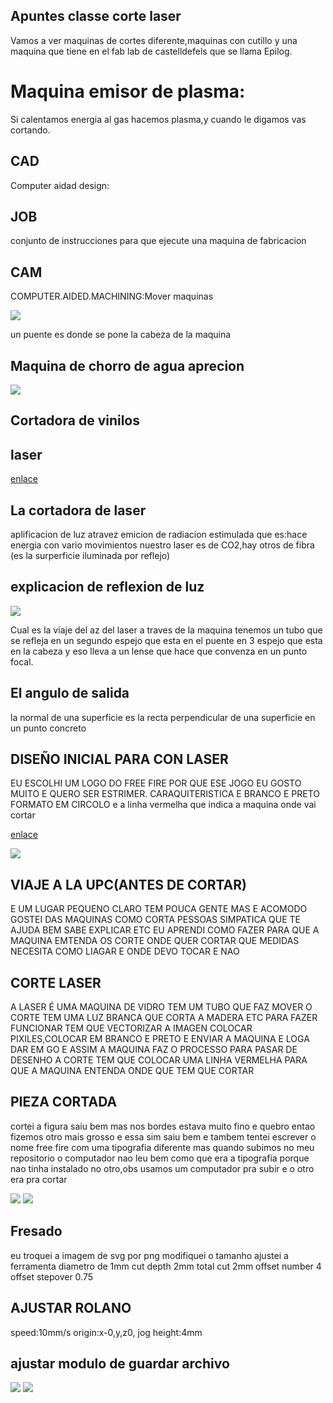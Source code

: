 ## Apuntes classe corte laser
Vamos a ver maquinas de cortes diferente,maquinas con cutillo y una maquina que tiene en el fab lab de castelldefels que se llama Epilog.
# Maquina emisor de plasma:
Si calentamos energia al gas hacemos plasma,y cuando le digamos vas cortando.


## CAD

 Computer aidad design:

## JOB

conjunto de instrucciones para que ejecute una maquina de fabricacion

## CAM

 COMPUTER.AIDED.MACHINING:Mover maquinas



![](https://github.com/Wesley3455/Soldadura-y-disegn-3.e/blob/main/Captura%20de%20pantalla%20de%202021-04-15%2012-21-26.png)

 un puente es donde se pone la cabeza de la maquina 


## Maquina de chorro de agua aprecion

![](https://github.com/Wesley3455/Soldadura-y-disegn-3.e/blob/main/Captura%20de%20pantalla%20de%202021-04-15%2012-29-57.png)

## Cortadora de vinilos

## laser

[enlace](http://mods.cba.mit.edu/O)



## La cortadora de laser 

 aplificacion de luz atravez emicion de radiacion estimulada 
 que es:hace energia con vario movimientos 
 nuestro laser es de CO2,hay otros de fibra 
 (es la surperficie iluminada por reflejo)


## explicacion de reflexion de luz

![](https://github.com/Wesley3455/Soldadura-y-disegn-3.e/blob/main/1618486927886.jpg)

 Cual es la viaje del az del laser a traves de la maquina tenemos un tubo que se refleja en un segundo espejo que esta en el puente en 3 espejo que esta en la cabeza y eso lleva a un lense que hace que convenza en un  punto focal.

## El angulo de salida

 la normal de una superficie es la recta perpendicular de una superficie en un punto concreto 



## DISEÑO INICIAL PARA CON LASER

 EU ESCOLHI UM LOGO DO FREE FIRE POR QUE ESE JOGO EU GOSTO MUITO E QUERO SER ESTRIMER.
 CARAQUITERISTICA E BRANCO E PRETO FORMATO EM CIRCOLO
 e a linha vermelha que indica a maquina onde vai cortar 
 
 [enlace](https://www.google.com/search?channel=fs&client=ubuntu&q=LOGO+DE+FREE+FIRE)

![](https://github.com/Wesley3455/Soldadura-y-disegn-3.e/blob/main/images.png)

## VIAJE A LA UPC(ANTES DE CORTAR)

 E UM LUGAR PEQUENO CLARO TEM POUCA GENTE MAS E ACOMODO GOSTEI DAS MAQUINAS COMO CORTA 
 PESSOAS SIMPATICA QUE TE AJUDA BEM SABE EXPLICAR ETC
 EU APRENDI COMO FAZER PARA QUE A MAQUINA EMTENDA OS CORTE ONDE QUER CORTAR QUE MEDIDAS NECESITA 
 COMO LIAGAR E ONDE DEVO TOCAR E NAO 

## CORTE LASER 

A LASER É UMA MAQUINA DE VIDRO TEM UM TUBO QUE FAZ MOVER O CORTE TEM UMA 
 LUZ BRANCA QUE CORTA A MADERA ETC
 PARA FAZER FUNCIONAR TEM QUE VECTORIZAR A IMAGEN COLOCAR PIXILES,COLOCAR EM BRANCO E PRETO E ENVIAR A MAQUINA 
 E LOGA DAR EM GO E ASSIM A MAQUINA FAZ O PROCESSO
 PARA PASAR DE DESENHO A CORTE TEM QUE COLOCAR UMA LINHA VERMELHA PARA QUE A MAQUINA ENTENDA 
 ONDE QUE TEM QUE CORTAR 


## PIEZA CORTADA 

cortei a figura saiu bem mas nos bordes estava muito fino e quebro 
entao fizemos otro mais grosso e essa sim saiu bem 
e tambem tentei escrever  o nome free fire com uma tipografia diferente mas quando subimos no meu repositorio 
o computador nao leu bem como que era a tipografia porque nao tinha instalado no otro,obs usamos um computador pra subir 
e o otro era pra cortar

![](https://github.com/Wesley3455/Soldadura-y-disegn-3.e/blob/main/1619085832545.jpg)
![](https://github.com/Wesley3455/Soldadura-y-disegn-3.e/blob/main/1619085832542.jpg)


## Fresado
 eu troquei a imagem de svg por png modifiquei o tamanho 
  ajustei a ferramenta 
 diametro de 1mm
 cut depth 2mm
 total cut 2mm
 offset number 4
 offset stepover 0.75
 ## AJUSTAR ROLANO 
speed:10mm/s
origin:x-0,y,z0,
jog height:4mm

## ajustar modulo de guardar archivo

![](https://github.com/Wesley3455/Soldadura-y-disegn-3.e/blob/main/Captura%20de%20pantalla%20de%202021-04-22%2012-26-37.png)
![](https://github.com/Wesley3455/Soldadura-y-disegn-3.e/blob/main/Captura%20de%20pantalla%20de%202021-04-22%2012-26-53.png)



